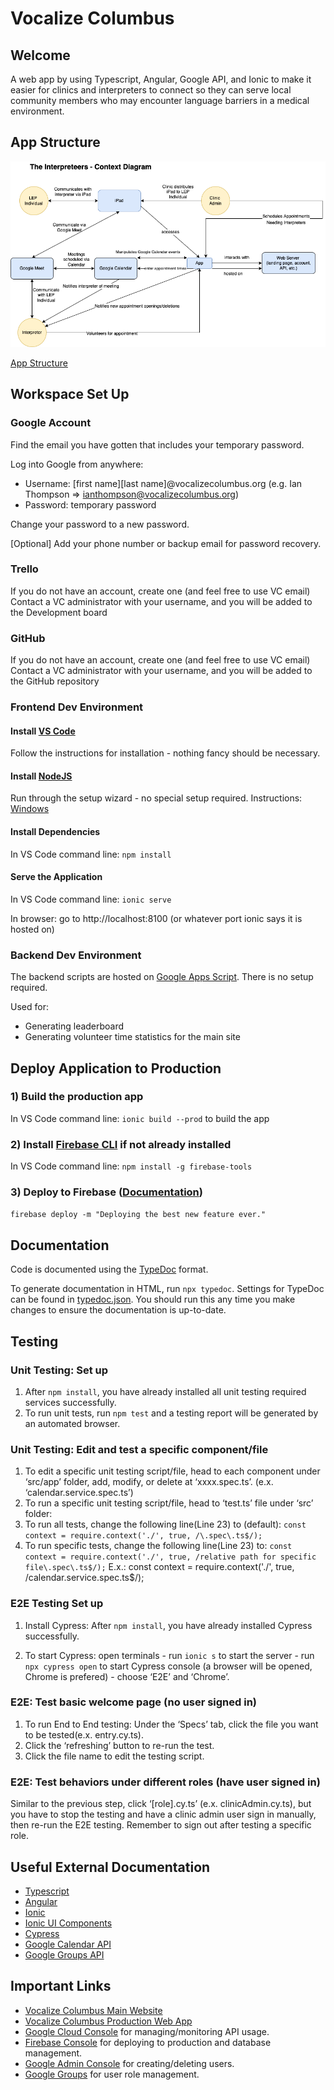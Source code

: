 # Vocalize Columbus

## Welcome
A web app by using Typescript, Angular, Google API, and Ionic to make it easier for clinics and interpreters to connect so they can serve local community members who may encounter language barriers in a medical environment.

## App Structure

![Context Diag](./contextD.png)

[App Structure](https://sharing.clickup.com/25788593/mm/h/rk05h-45/d66c62db7c856fd)

## Workspace Set Up
### Google Account
Find the email you have gotten that includes your temporary password.

Log into Google from anywhere:
- Username: \[first name][last name]@vocalizecolumbus.org (e.g. Ian Thompson => ianthompson@vocalizecolumbus.org)
- Password: temporary password

Change your password to a new password.

[Optional] Add your phone number or backup email for password recovery.

### Trello
If you do not have an account, create one (and feel free to use VC email)
Contact a VC administrator with your username, and you will be added to the Development board

### GitHub
If you do not have an account, create one (and feel free to use VC email)
Contact a VC administrator with your username, and you will be added to the GitHub repository

### Frontend Dev Environment
#### Install [VS Code](https://code.visualstudio.com/download)
Follow the instructions for installation - nothing fancy should be necessary.

#### Install [NodeJS](https://nodejs.org/en/download/)
Run through the setup wizard - no special setup required. Instructions: [Windows](https://docs.microsoft.com/en-us/windows/dev-environment/javascript/nodejs-on-windows)

#### Install Dependencies
In VS Code command line: `npm install`

#### Serve the Application
In VS Code command line: `ionic serve`

In browser: go to http://localhost:8100 (or whatever port ionic says it is hosted on)

### Backend Dev Environment
The backend scripts are hosted on [Google Apps Script](https://script.google.com/home/projects/1iEZktrzhicDaF57PdMwxuAvaWmGHWlXp0ukCKFEfBuXIv6b4CIhgtulE/edit). There is no setup required.

Used for:
- Generating leaderboard
- Generating volunteer time statistics for the main site

## Deploy Application to Production

### 1) Build the production app
In VS Code command line: `ionic build --prod` to build the app

### 2) Install [Firebase CLI](https://firebase.google.com/docs/cli) if not already installed
In VS Code command line: `npm install -g firebase-tools`

### 3) Deploy to Firebase ([Documentation](https://firebase.google.com/docs/cli#deployment))
`firebase deploy -m "Deploying the best new feature ever."`

## Documentation

Code is documented using the [TypeDoc](https://typedoc.org/guides/overview/) format.

To generate documentation in HTML, run `npx typedoc`. Settings for TypeDoc can be found in [typedoc.json](./typedoc.json). You should run this any time you make changes to ensure the documentation is up-to-date.

## Testing

### Unit Testing: Set up
1) After `npm install`, you have already installed all unit testing required services successfully.
2) To run unit tests, run `npm test` and a testing report will be generated by an automated browser.

### Unit Testing: Edit and test a specific component/file
1) To edit a specific unit testing script/file, head to each component under ‘src/app’ folder, add, modify, or delete at ‘xxxx.spec.ts’. (e.x. ‘calendar.service.spec.ts’)	
2) To run a specific unit testing script/file, head to ‘test.ts’ file under ‘src’ folder:
3) To run all tests, change the following line(Line 23) to (default): `const context = require.context('./', true, /\.spec\.ts$/);`
4) To run specific tests, change the following line(Line 23) to: `const context = require.context('./', true, /relative path for specific file\.spec\.ts$/);`
E.x.: const context = require.context('./', true, /calendar.service\.spec\.ts$/);

### E2E Testing Set up
1) Install Cypress: After `npm install`, you have already installed Cypress successfully.

2) To start Cypress: open terminals - run `ionic s` to start the server - run `npx cypress open` to start Cypress console (a browser will be opened, Chrome is prefered) - choose ‘E2E’ and ‘Chrome’.

### E2E: Test basic welcome page (no user signed in)
1) To run End to End testing: Under the ‘Specs’ tab, click the file you want to be tested(e.x. entry.cy.ts).
2) Click the ‘refreshing’ button to re-run the test.
3) Click the file name to edit the testing script.

### E2E: Test behaviors under different roles  (have user signed in)
Similar to the previous step, click ‘[role].cy.ts’ (e.x. clinicAdmin.cy.ts), but you have to stop the testing and have a clinic admin user sign in manually, then re-run the E2E testing. Remember to sign out after testing a specific role.

## Useful External Documentation
- [Typescript](https://www.typescriptlang.org/docs/)
- [Angular](https://angular.io/guide/architecture)
- [Ionic](https://ionicframework.com/docs/angular/overview)
- [Ionic UI Components](https://ionicframework.com/docs/components)
- [Cypress](https://www.cypress.io/)
- [Google Calendar API](https://developers.google.com/calendar/api/v3/reference)
- [Google Groups API](https://developers.google.com/admin-sdk/directory/reference/rest/v1/groups)

## Important Links
- [Vocalize Columbus Main Website](https://vocalizecolumbus.org/)
- [Vocalize Columbus Production Web App](https://app.vocalizecolumbus.org/home)
- [Google Cloud Console](https://console.cloud.google.com/apis/dashboard?project=vocalize-columbus) for managing/monitoring API usage.
- [Firebase Console](https://console.firebase.google.com/u/0/project/vocalize-columbus/overview) for deploying to production and database management.
- [Google Admin Console](https://admin.google.com/) for creating/deleting users.
- [Google Groups](https://groups.google.com/my-groups) for user role management.
